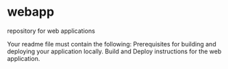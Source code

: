 # webapp
repository for web applications

Your readme file must contain the following:
Prerequisites for building and deploying your application locally.
Build and Deploy instructions for the web application.
